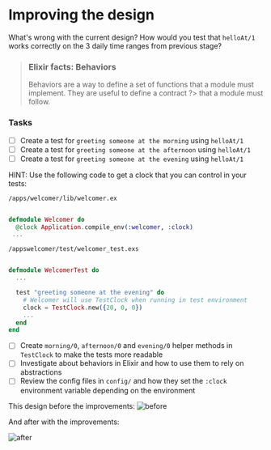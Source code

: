 # Improving the design

What's wrong with the current design? How would you test that `helloAt/1` works correctly on the 3 daily time ranges from previous stage?

> ### Elixir facts: Behaviors
>
> Behaviors are a way to define a set of functions that a module must implement. They are useful to define a contract ?> that a module must follow.

### Tasks

- [ ] Create a test for `greeting someone at the morning` using `helloAt/1`
- [ ] Create a test for `greeting someone at the afternoon` using `helloAt/1`
- [ ] Create a test for `greeting someone at the evening` using `helloAt/1`

HINT: Use the following code to get a clock that you can control in your tests:

`/apps/welcomer/lib/welcomer.ex`

```elixir

defmodule Welcomer do
  @clock Application.compile_env(:welcomer, :clock)
 ...
```

`/appswelcomer/test/welcomer_test.exs`

```elixir

defmodule WelcomerTest do
  ...

  test "greeting someone at the evening" do
    # Welcomer will use TestClock when running in test environment
    clock = TestClock.new({20, 0, 0})
    ...
  end
end
```

- [ ] Create `morning/0`, `afternoon/0` and `evening/0` helper methods in `TestClock` to make the tests more readable
- [ ] Investigate about behaviors in Elixir and how to use them to rely on abstractions
- [ ] Review the config files in `config/` and how they set the `:clock` environment variable depending on the environment

This design before the improvements:
![before ](./docs/diagrams/out/stage_1_2_before.png#center)

And after with the improvements:

![after ](./docs/diagrams/out/stage_1_2_after.png#center)

